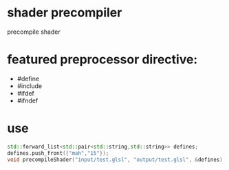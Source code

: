 # shader precompiler
 precompile shader
 # featured preprocessor directive:
- #define
- #include
- #ifdef
- #ifndef
# use
```cpp
std::forward_list<std::pair<std::string,std::string>> defines;
defines.push_front({"mah","15"});
void precompileShader("input/test.glsl", "output/test.glsl", &defines)
```
